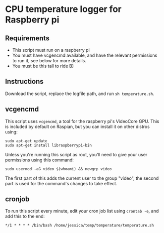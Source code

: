 # CPU temperature logger for Raspberry pi
## Requirements
- This script must run on a raspberry pi
- You must have vcgencmd available, and have the relevant permissions to run it, see below for more details.
- You must be this tall to ride B)

## Instructions
Download the script, replace the logfile path, and run `sh temperature.sh`.

## vcgencmd
This script uses `vcgencmd`, a tool for the raspberry pi's VideoCore GPU. This is included by default on Raspian, but you can install it on other distros using:

```shell
sudo apt-get update
sudo apt-get install libraspberrypi-bin
```

Unless you're running this script as root, you'll need to give your user permissions using this command:

```shell
sudo usermod -aG video $(whoami) && newgrp video
```

The first part of this adds the current user to the group "video", the second part is used for the command's changes to take effect.

## cronjob
To run this script every minute, edit your cron job list using `crontab -e`, and add this to the end:

```
*/1 * * * * /bin/bash /home/jessica/temp/temperature/temperature.sh
```
